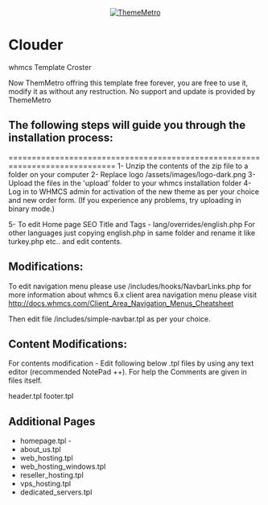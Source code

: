 <p align="center">
<a href="https://thememetro.com/"><img src="https://thememetro.com/images/logo.png" alt="ThemeMetro" /></a>
</p>

# Clouder
whmcs Template Croster

Now ThemMetro offring this template free forever, you are free to use it, modify it as without any restruction. No support and update is provided by ThemeMetro

## The following steps will guide you through the installation process:
=============================================================================
1- Unzip the contents of the zip file to a folder on your computer
2- Replace logo /assets/images/logo-dark.png
3- Upload the files in the 'upload' folder to your whmcs installation folder
4- Log in to WHMCS admin for activation of the new theme as per your choice and new order form.
(If you experience any problems, try uploading in binary mode.)

5- To edit Home page SEO Title and Tags - lang/overrides/english.php
For other languages just copying english.php in same folder and rename it like turkey.php etc.. and edit contents.

## Modifications:

To edit navigation menu please use /includes/hooks/NavbarLinks.php
for more information about whmcs 6.x client area navigation menu please visit http://docs.whmcs.com/Client_Area_Navigation_Menus_Cheatsheet 


Then edit file /includes/simple-navbar.tpl as per your choice.

## Content Modifications:

For contents modification - Edit following below .tpl files by using any text editor (recommended NotePad ++).
For help the Comments are given in files itself.

header.tpl
footer.tpl

## Additional Pages

- homepage.tpl -
- about_us.tpl
- web_hosting.tpl
- web_hosting_windows.tpl
- reseller_hosting.tpl
- vps_hosting.tpl
- dedicated_servers.tpl

